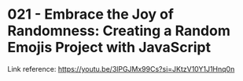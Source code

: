 # 021 - Embrace the Joy of Randomness: Creating a Random Emojis Project with JavaScript

Link reference: https://youtu.be/3lPGJMx99Cs?si=JKtzV10Y1J1Hnq0n

